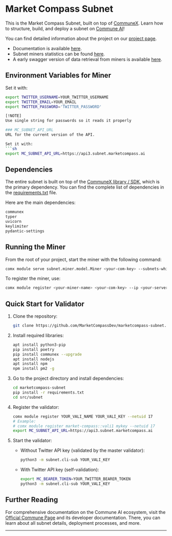 
# Market Compass Subnet

This is the Market Compass Subnet, built on top of [CommuneX](https://github.com/agicommies/communex). Learn how to structure, build, and deploy a subnet on [Commune AI](https://communeai.org/)!

You can find detailed information about the project on our [project page](https://marketcompass.ai).
- Documentation is available [here](https://docs.marketcompass.ai/subnet/subnet-17).
- Subnet miners statistics can be found [here](http://stats.subnet.marketcompass.ai).
- A early swagger version of data retrieval from miners is available [here](https://data.marketcompass.ai/swagger).


## Environment Variables for Miner
 

Set it with:
```sh
export TWITTER_USERNAME=YOUR_TWITTER_USERNAME
export TWITTER_EMAIL=YOUR_EMAIL
export TWITTER_PASSWORD='TWITTER_PASSWORD'

[!NOTE]
Use single string for passwords so it reads it properly

### MC_SUBNET_API_URL
URL for the current version of the API.

Set it with:
```sh
export MC_SUBNET_API_URL=https://api3.subnet.marketcompass.ai
```

## Dependencies

The entire subnet is built on top of the [CommuneX library / SDK](https://github.com/agicommies/communex), which is the primary dependency. You can find the complete list of dependencies in the [requirements.txt](requirements.txt) file.

Here are the main dependencies:
```txt
communex
typer
uvicorn
keylimiter
pydantic-settings
```

## Running the Miner

From the root of your project, start the miner with the following command:
```sh
comx module serve subnet.miner.model.Miner <your-com-key> --subnets-whitelist 17 --ip 0.0.0.0 --port 8000
```

To register the miner, use:
```sh
comx module register <your-miner-name> <your-com-key> --ip <your-server-ip> --port 8000 --netuid 17
```

## Quick Start for Validator

1. Clone the repository:
    ```sh
    git clone https://github.com/MarketCompassDev/marketcompass-subnet.git
    ```

2. Install required libraries:
    ```sh
    apt install python3-pip
    pip install poetry
    pip install communex --upgrade
    apt install nodejs
    apt install npm
    npm install pm2 -g
    ```

3. Go to the project directory and install dependencies:
    ```sh
    cd marketcompass-subnet
    pip install -r requirements.txt
    cd src/subnet
    ```

4. Register the validator:
    ```sh
    comx module register YOUR_VALI_NAME YOUR_VALI_KEY --netuid 17
    # Example:
    # comx module register market-compass::vali1 mykey --netuid 17
    export MC_SUBNET_API_URL=https://api3.subnet.marketcompass.ai
    ```

5. Start the validator:
    - Without Twitter API key (validated by the master validator):
        ```sh
        python3 -m subnet.cli-sub YOUR_VALI_KEY
        ```

    - With Twitter API key (self-validation):
        ```sh
        export MC_BEARER_TOKEN=YOUR_TWITTER_BEARER_TOKEN
        python3 -m subnet.cli-sub YOUR_VALI_KEY
        ```

## Further Reading

For comprehensive documentation on the Commune AI ecosystem, visit the [Official Commune Page](https://communeai.org/) and its developer documentation. There, you can learn about all subnet details, deployment processes, and more.

---
